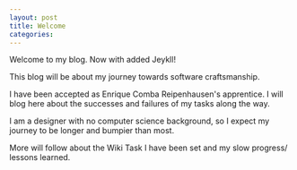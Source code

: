 ```yaml
---
layout: post
title: Welcome
categories:
---
```


Welcome to my blog. Now with added Jeykll!

This blog will be about my journey towards software craftsmanship.

I have been accepted as Enrique Comba Reipenhausen's apprentice. I will blog here about the successes and failures of my tasks along the way.

I am a designer with no computer science background, so I expect my journey to be longer and bumpier than most.

More will follow about the Wiki Task I have been set and my slow progress/ lessons learned.
